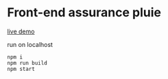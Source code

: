 # Front-end assurance pluie

[live demo](https://codesandbox.io/embed/raininsurance-i6ig2?fontsize=14)

run on localhost

```
npm i
npm run build
npm start
```
